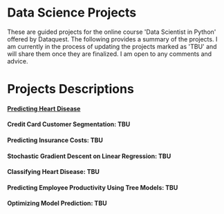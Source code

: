 # Data Science Projects
These are guided projects for the online course 'Data Scientist in Python' offered by Dataquest. The following provides a summary of the projects. I am currently in the process of updating the projects marked as 'TBU' and will share them once they are finalized. I am open to any comments and advice.

# Projects Descriptions
#### [Predicting Heart Disease](https://github.com/lj023/Projects/blob/main/Predicting%20Heart%20Disease/Predicting%20Heart%20Disease.ipynb)
#### Credit Card Customer Segmentation: TBU
#### Predicting Insurance Costs: TBU
#### Stochastic Gradient Descent on Linear Regression: TBU
#### Classifying Heart Disease: TBU
#### Predicting Employee Productivity Using Tree Models: TBU
#### Optimizing Model Prediction: TBU
